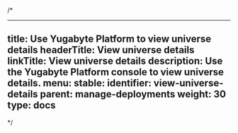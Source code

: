 /*

---
title: Use Yugabyte Platform to view universe details
headerTitle: View universe details
linkTitle: View universe details
description: Use the Yugabyte Platform console to view universe details.
menu:
  stable:
    identifier: view-universe-details
    parent: manage-deployments
    weight: 30
type: docs
---

*/
